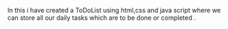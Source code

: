 In this i have created a ToDoList using html,css and java script where we can store all our daily tasks which are to be done or completed .
